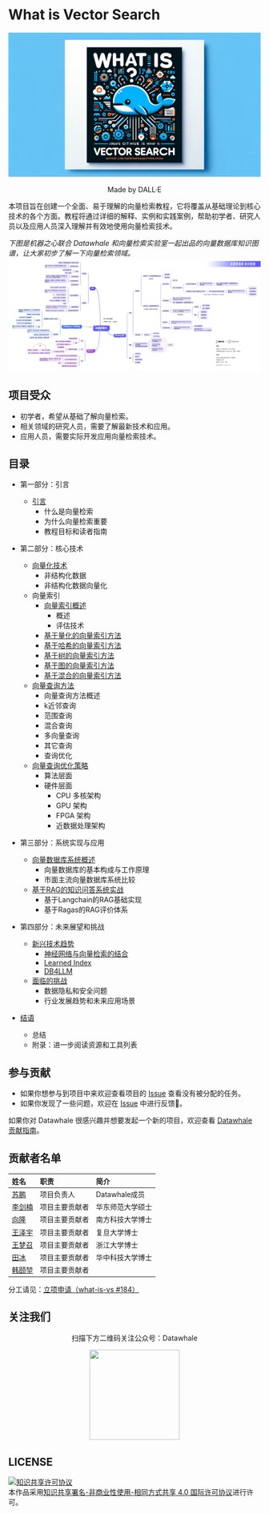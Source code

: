 # What is Vector Search

![DALL-E](./images/DALL-E.png)
<div align=center>
<p>Made by DALL·E</p>
</div>

本项目旨在创建一个全面、易于理解的向量检索教程，它将覆盖从基础理论到核心技术的各个方面。教程将通过详细的解释、实例和实践案例，帮助初学者、研究人员以及应用人员深入理解并有效地使用向量检索技术。

*下图是机器之心联合 Datawhale 和向量检索实验室一起出品的向量数据库知识图谱，让大家初步了解一下向量检索领域。*
![向量数据库知识图谱](./images/vs-kg.jpg)

## 项目受众

- 初学者，希望从基础了解向量检索。
- 相关领域的研究人员，需要了解最新技术和应用。
- 应用人员，需要实际开发应用向量检索技术。

## 目录

- 第一部分：引言
  - [引言](./docs/chapter1/introduction.md)
    - 什么是向量检索
    - 为什么向量检索重要
    - 教程目标和读者指南

- 第二部分：核心技术
  - [向量化技术](./docs/chapter2/embedding.md)
    - 非结构化数据
    - 非结构化数据向量化
  - 向量索引
    - [向量索引概述](./docs/chapter2/index.md)
      - 概述
      - 评估技术
    - [基于量化的向量索引方法](./docs/chapter2/pq-based-index.md)
    - [基于哈希的向量索引方法](./docs/chapter2/hash-based-index.md)
    - [基于树的向量索引方法](./docs/chapter2/tree-based-index.md)
    - [基于图的向量索引方法](./docs/chapter2/graph-based-index.md)
    - [基于混合的向量索引方法](./docs/chapter2/hybrid-index.md)
  - [向量查询方法](./docs/chapter2/hybrid-search.md)
    - 向量查询方法概述
    - k近邻查询
    - 范围查询
    - 混合查询
    - 多向量查询
    - 其它查询
    - 查询优化
  - [向量查询优化策略](./docs/chapter2/index-tuning.md)
    - 算法层面
    - 硬件层面
      - CPU 多核架构
      - GPU 架构
      - FPGA 架构
      - 近数据处理架构

- 第三部分：系统实现与应用
  - [向量数据库系统概述](./docs/chapter3/system.md)
    - 向量数据库的基本构成与工作原理
    - 市面主流向量数据库系统比较
  - [基于RAG的知识问答系统实战](./docs/chapter3/practice.md)
    - 基于Langchain的RAG基础实现
    - 基于Ragas的RAG评价体系

- 第四部分：未来展望和挑战
  - [新兴技术趋势](./docs/chapter4/ternd.md)
    - [神经网络与向量检索的结合](./docs/chapter4/NN-index.md)
    - [Learned Index](./docs/chapter4/learned-index.md)
    - [DB4LLM](./docs/chapter4/DB4LLM.md)
  - [面临的挑战](./docs/chapter4/challenge.md)
    - 数据隐私和安全问题
    - 行业发展趋势和未来应用场景

- [结语](./docs/summary.md)
  - 总结
  - 附录：进一步阅读资源和工具列表

## 参与贡献

- 如果你想参与到项目中来欢迎查看项目的 [Issue](https://github.com/datawhalechina/what-is-vs/issues) 查看没有被分配的任务。
- 如果你发现了一些问题，欢迎在 [Issue](https://github.com/datawhalechina/what-is-vs/issues) 中进行反馈🐛。

如果你对 Datawhale 很感兴趣并想要发起一个新的项目，欢迎查看 [Datawhale 贡献指南](https://github.com/datawhalechina/DOPMC#%E4%B8%BA-datawhale-%E5%81%9A%E5%87%BA%E8%B4%A1%E7%8C%AE)。

## 贡献者名单

| 姓名 | 职责 | 简介 |
| :----| :---- | :---- |
| [苏鹏](https://github.com/SuperSupeng) | 项目负责人 | Datawhale成员 |
| [李剑楠]((https://github.com/)ljn-aaa) | 项目主要贡献者 | 华东师范大学硕士 |
| [向隆](https://github.com/BenjaminXiang) | 项目主要贡献者 | 南方科技大学博士 |
| [王泽宇](https://github.com/CaucherWang) | 项目主要贡献者 | 复旦大学博士 |
| [王梦召](https://github.com/whenever5225) | 项目主要贡献者 | 浙江大学博士 |
| [田冰](https://github.com/tianbing111) | 项目主要贡献者 | 华中科技大学博士 |
| [韩颐堃](https://github.com/YikunHan42) | 项目主要贡献者 |  |

分工请见：[立项申请（what-is-vs #184）](https://github.com/datawhalechina/DOPMC/issues/184)

## 关注我们

<div align=center>
<p>扫描下方二维码关注公众号：Datawhale</p>
<img src="https://raw.githubusercontent.com/datawhalechina/pumpkin-book/master/res/qrcode.jpeg" width = "180" height = "180">
</div>

## LICENSE

<a rel="license" href="http://creativecommons.org/licenses/by-nc-sa/4.0/"><img alt="知识共享许可协议" style="border-width:0" src="https://img.shields.io/badge/license-CC%20BY--NC--SA%204.0-lightgrey" /></a><br />本作品采用<a rel="license" href="http://creativecommons.org/licenses/by-nc-sa/4.0/">知识共享署名-非商业性使用-相同方式共享 4.0 国际许可协议</a>进行许可。